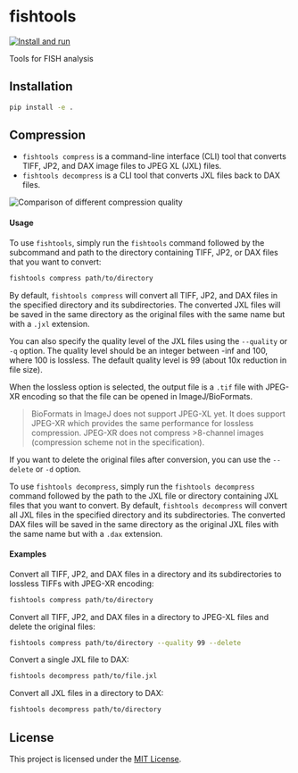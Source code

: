# fishtools

[![Install and run](https://github.com/chaichontat/fishtools/actions/workflows/test.yml/badge.svg)](https://github.com/chaichontat/fishtools/actions/workflows/test.yml)

Tools for FISH analysis

## Installation

```sh
pip install -e .
```

## Compression

- `fishtools compress` is a command-line interface (CLI) tool that converts TIFF, JP2, and DAX image files to JPEG XL (JXL) files.
- `fishtools decompress` is a CLI tool that converts JXL files back to DAX files.

![Comparison of different compression quality](https://github.com/chaichontat/fishtools/assets/34997334/95230a08-4817-433d-a98d-67b5c442439d)

#### Usage

To use `fishtools`, simply run the `fishtools` command followed by the subcommand and path to the directory containing TIFF, JP2, or DAX files that you want to convert:

```sh
fishtools compress path/to/directory
```

By default, `fishtools compress` will convert all TIFF, JP2, and DAX files in the specified directory and its subdirectories. The converted JXL files will be saved in the same directory as the original files with the same name but with a `.jxl` extension.

You can also specify the quality level of the JXL files using the `--quality` or `-q` option. The quality level should be an integer between -inf and 100, where 100 is lossless. The default quality level is 99 (about 10x reduction in file size).

When the lossless option is selected, the output file is a `.tif` file with JPEG-XR encoding so that the file can be opened in ImageJ/BioFormats.

> BioFormats in ImageJ does not support JPEG-XL yet.
> It does support JPEG-XR which provides the same performance for lossless compression.
> JPEG-XR does not compress >8-channel images (compression scheme not in the specification).

If you want to delete the original files after conversion, you can use the `--delete` or `-d` option.

To use `fishtools decompress`, simply run the `fishtools decompress` command followed by the path to the JXL file or directory containing JXL files that you want to convert.
By default, `fishtools decompress` will convert all JXL files in the specified directory and its subdirectories.
The converted DAX files will be saved in the same directory as the original JXL files with the same name but with a `.dax` extension.

#### Examples

Convert all TIFF, JP2, and DAX files in a directory and its subdirectories to lossless TIFFs with JPEG-XR encoding:

```sh
fishtools compress path/to/directory
```

Convert all TIFF, JP2, and DAX files in a directory to JPEG-XL files and delete the original files:

```sh
fishtools compress path/to/directory --quality 99 --delete
```

Convert a single JXL file to DAX:

```sh
fishtools decompress path/to/file.jxl
```

Convert all JXL files in a directory to DAX:

```sh
fishtools decompress path/to/directory
```

## License

This project is licensed under the [MIT License](LICENSE).
